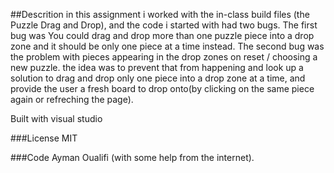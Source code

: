 ##Descrition
in this assignment i worked with the in-class build files (the Puzzle Drag and Drop), and the code i started with had two bugs. 
The first bug was You could drag and drop more than one puzzle piece into a drop zone and it should be only one piece at a time instead.
The second bug was the problem with pieces appearing in the drop zones on reset / choosing a
new puzzle. 
the idea was to prevent that from happening and look up a solution to drag and drop only one piece into a drop zone at a time, and 
provide the user a fresh board to drop onto(by clicking on the same piece again or refreching the page).


Built with visual studio

###License
MIT

###Code
 Ayman Oualifi (with some help from the internet).